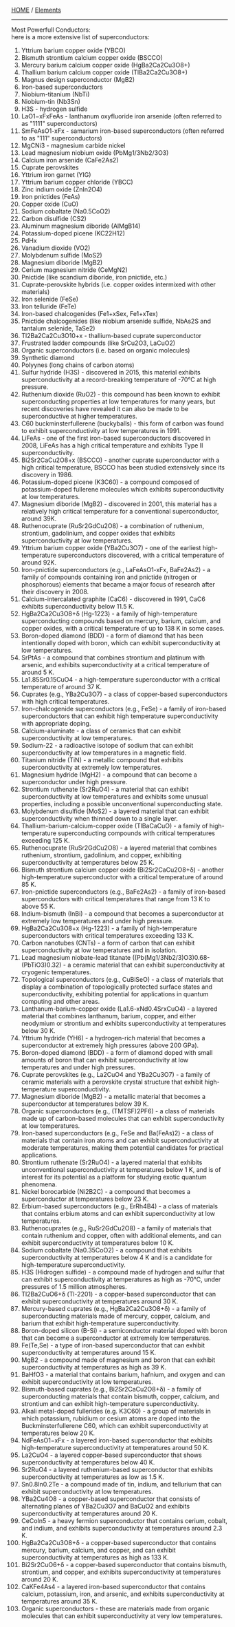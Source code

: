 [HOME](/README.md) / [Elements](/assets/docs/earth/elements/readme.md)

-------------------

Most Powerfull Conductors:  
here is a more extensive list of superconductors:

1. Yttrium barium copper oxide (YBCO)
2. Bismuth strontium calcium copper oxide (BSCCO)
3. Mercury barium calcium copper oxide (HgBa2Ca2Cu3O8+)
4. Thallium barium calcium copper oxide (TlBa2Ca2Cu3O8+)
5. Magnus design superconductor (MgB2)
6. Iron-based superconductors
7. Niobium-titanium (NbTi)
8. Niobium-tin (Nb3Sn)
9. H3S - hydrogen sulfide
10. LaO1−xFxFeAs - lanthanum oxyfluoride iron arsenide (often referred to as "1111" superconductors)
11. SmFeAsO1-xFx - samarium iron-based superconductors (often referred to as "111" superconductors)
12. MgCNi3 - magnesium carbide nickel
13. Lead magnesium niobium oxide (PbMg1/3Nb2/3O3)
14. Calcium iron arsenide (CaFe2As2)
15. Cuprate perovskites
16. Yttrium iron garnet (YIG)
17. Yttrium barium copper chloride (YBCC)
18. Zinc indium oxide (ZnIn2O4)
19. Iron pnictides (FeAs)
20. Copper oxide (CuO)
21. Sodium cobaltate (Na0.5CoO2)
22. Carbon disulfide (CS2)
23. Aluminum magnesium diboride (AlMgB14)
24. Potassium-doped picene (KC22H12)
25. PdHx
26. Vanadium dioxide (VO2)
27. Molybdenum sulfide (MoS2)
28. Magnesium diboride (MgB2)
29. Cerium magnesium nitride (CeMgN2)
30. Pnictide (like scandium diboride, iron pnictide, etc.)
31. Cuprate-perovskite hybrids (i.e. copper oxides intermixed with other materials)
32. Iron selenide (FeSe)
33. Iron telluride (FeTe)
34. Iron-based chalcogenides (Fe1+xSex, Fe1+xTex)
35. Pnictide chalcogenides (like niobium arsenide sulfide, NbAs2S and tantalum selenide, TaSe2)
36. Tl2Ba2Ca2Cu3O10+x - thallium-based cuprate superconductor
37. Frustrated ladder compounds (like SrCu2O3, LaCuO2)
38. Organic superconductors (i.e. based on organic molecules)
39. Synthetic diamond
40. Polyynes (long chains of carbon atoms)
41. Sulfur hydride (H3S) - discovered in 2015, this material exhibits superconductivity at a record-breaking temperature of -70°C at high pressure.
42. Ruthenium dioxide (RuO2) - this compound has been known to exhibit superconducting properties at low temperatures for many years, but recent discoveries have revealed it can also be made to be superconductive at higher temperatures.
43. C60 buckminsterfullerene (buckyballs) - this form of carbon was found to exhibit superconductivity at low temperatures in 1991.
44. LiFeAs - one of the first iron-based superconductors discovered in 2008, LiFeAs has a high critical temperature and exhibits Type II superconductivity.
45. Bi2Sr2CaCu2O8+x (BSCCO) - another cuprate superconductor with a high critical temperature, BSCCO has been studied extensively since its discovery in 1986.
46. Potassium-doped picene (K3C60) - a compound composed of potassium-doped fullerene molecules which exhibits superconductivity at low temperatures.
47. Magnesium diboride (MgB2) - discovered in 2001, this material has a relatively high critical temperature for a conventional superconductor, around 39K.
48. Ruthenocuprate (RuSr2GdCu2O8) - a combination of ruthenium, strontium, gadolinium, and copper oxides that exhibits superconductivity at low temperatures.
49. Yttrium barium copper oxide (YBa2Cu3O7) - one of the earliest high-temperature superconductors discovered, with a critical temperature of around 92K.
50. Iron-pnictide superconductors (e.g., LaFeAsO1-xFx, BaFe2As2) - a family of compounds containing iron and pnictide (nitrogen or phosphorous) elements that became a major focus of research after their discovery in 2008.
51. Calcium-intercalated graphite (CaC6) - discovered in 1991, CaC6 exhibits superconductivity below 11.5 K.
52. HgBa2Ca2Cu3O8+δ (Hg-1223) - a family of high-temperature superconducting compounds based on mercury, barium, calcium, and copper oxides, with a critical temperature of up to 138 K in some cases.
53. Boron-doped diamond (BDD) - a form of diamond that has been intentionally doped with boron, which can exhibit superconductivity at low temperatures.
54. SrPtAs - a compound that combines strontium and platinum with arsenic, and exhibits superconductivity at a critical temperature of around 5 K.
56. La1.85Sr0.15CuO4 - a high-temperature superconductor with a critical temperature of around 37 K.
57. Cuprates (e.g., YBa2Cu3O7) - a class of copper-based superconductors with high critical temperatures.
58. Iron-chalcogenide superconductors (e.g., FeSe) - a family of iron-based superconductors that can exhibit high temperature superconductivity with appropriate doping.
59. Calcium-aluminate - a class of ceramics that can exhibit superconductivity at low temperatures.
60. Sodium-22 - a radioactive isotope of sodium that can exhibit superconductivity at low temperatures in a magnetic field.
61. Titanium nitride (TiN) - a metallic compound that exhibits superconductivity at extremely low temperatures.
62. Magnesium hydride (MgH2) - a compound that can become a superconductor under high pressure.
63. Strontium ruthenate (Sr2RuO4) - a material that can exhibit superconductivity at low temperatures and exhibits some unusual properties, including a possible unconventional superconducting state.
64. Molybdenum disulfide (MoS2) - a layered material that can exhibit superconductivity when thinned down to a single layer.
65. Thallium-barium-calcium-copper oxide (TlBaCaCuO) - a family of high-temperature superconducting compounds with critical temperatures exceeding 125 K.
66. Ruthenocuprate (RuSr2GdCu2O8) - a layered material that combines ruthenium, strontium, gadolinium, and copper, exhibiting superconductivity at temperatures below 25 K.
67. Bismuth strontium calcium copper oxide (Bi2Sr2CaCu2O8+δ) - another high-temperature superconductor with a critical temperature of around 85 K.
68. Iron-pnictide superconductors (e.g., BaFe2As2) - a family of iron-based superconductors with critical temperatures that range from 13 K to above 55 K.
69. Indium-bismuth (InBi) - a compound that becomes a superconductor at extremely low temperatures and under high pressure.
70. HgBa2Ca2Cu3O8+x (Hg-1223) - a family of high-temperature superconductors with critical temperatures exceeding 133 K.
71. Carbon nanotubes (CNTs) - a form of carbon that can exhibit superconductivity at low temperatures and in isolation.
72. Lead magnesium niobate-lead titanate ((Pb(Mg1/3Nb2/3)O3)0.68-(PbTiO3)0.32) - a ceramic material that can exhibit superconductivity at cryogenic temperatures.
73. Topological superconductors (e.g., CuBiSeO) - a class of materials that display a combination of topologically protected surface states and superconductivity, exhibiting potential for applications in quantum computing and other areas.
74. Lanthanum-barium-copper oxide (La1.6-xNd0.4SrxCuO4) - a layered material that combines lanthanum, barium, copper, and either neodymium or strontium and exhibits superconductivity at temperatures below 30 K.
75. Yttrium hydride (YH6) - a hydrogen-rich material that becomes a superconductor at extremely high pressures (above 200 GPa).
76. Boron-doped diamond (BDD) - a form of diamond doped with small amounts of boron that can exhibit superconductivity at low temperatures and under high pressures.
77. Cuprate perovskites (e.g., La2CuO4 and YBa2Cu3O7) - a family of ceramic materials with a perovskite crystal structure that exhibit high-temperature superconductivity.
78. Magnesium diboride (MgB2) - a metallic material that becomes a superconductor at temperatures below 39 K.
79. Organic superconductors (e.g., (TMTSF)2PF6) - a class of materials made up of carbon-based molecules that can exhibit superconductivity at low temperatures.
80. Iron-based superconductors (e.g., FeSe and Ba(FeAs)2) - a class of materials that contain iron atoms and can exhibit superconductivity at moderate temperatures, making them potential candidates for practical applications.
81. Strontium ruthenate (Sr2RuO4) - a layered material that exhibits unconventional superconductivity at temperatures below 1 K, and is of interest for its potential as a platform for studying exotic quantum phenomena.
82. Nickel borocarbide (Ni2B2C) - a compound that becomes a superconductor at temperatures below 23 K.
83. Erbium-based superconductors (e.g., ErRh4B4) - a class of materials that contains erbium atoms and can exhibit superconductivity at low temperatures.
84. Ruthenocuprates (e.g., RuSr2GdCu2O8) - a family of materials that contain ruthenium and copper, often with additional elements, and can exhibit superconductivity at temperatures below 10 K.
85. Sodium cobaltate (Na0.35CoO2) - a compound that exhibits superconductivity at temperatures below 4 K and is a candidate for high-temperature superconductivity.
86. H3S (Hidrogen sulfide) - a compound made of hydrogen and sulfur that can exhibit superconductivity at temperatures as high as -70°C, under pressures of 1.5 million atmospheres.
87. Tl2Ba2CuO6+δ (Tl-2201) - a copper-based superconductor that can exhibit superconductivity at temperatures around 30 K.
88. Mercury-based cuprates (e.g., HgBa2Ca2Cu3O8+δ) - a family of superconducting materials made of mercury, copper, calcium, and barium that exhibit high-temperature superconductivity.
89. Boron-doped silicon (B-Si) - a semiconductor material doped with boron that can become a superconductor at extremely low temperatures.
90. Fe(Te,Se) - a type of iron-based superconductor that can exhibit superconductivity at temperatures around 15 K.
91. MgB2 - a compound made of magnesium and boron that can exhibit superconductivity at temperatures as high as 39 K.
92. BaHfO3 - a material that contains barium, hafnium, and oxygen and can exhibit superconductivity at low temperatures.
93. Bismuth-based cuprates (e.g., Bi2Sr2CaCu2O8+δ) - a family of superconducting materials that contain bismuth, copper, calcium, and strontium and can exhibit high-temperature superconductivity.
94. Alkali metal-doped fullerides (e.g. K3C60) - a group of materials in which potassium, rubidium or cesium atoms are doped into the Buckminsterfullerene C60, which can exhibit superconductivity at temperatures below 20 K.
95. NdFeAsO1−xFx - a layered iron-based superconductor that exhibits high-temperature superconductivity at temperatures around 50 K.
96. La2CuO4 - a layered copper-based superconductor that shows superconductivity at temperatures below 40 K.
97. Sr2RuO4 - a layered ruthenium-based superconductor that exhibits superconductivity at temperatures as low as 1.5 K.
98. Sn0.8In0.2Te - a compound made of tin, indium, and tellurium that can exhibit superconductivity at low temperatures.
99. YBa2Cu4O8 - a copper-based superconductor that consists of alternating planes of YBa2Cu3O7 and BaCuO2 and exhibits superconductivity at temperatures around 20 K.
100. CeCoIn5 - a heavy fermion superconductor that contains cerium, cobalt, and indium, and exhibits superconductivity at temperatures around 2.3 K.
101. HgBa2Ca2Cu3O8+δ - a copper-based superconductor that contains mercury, barium, calcium, and copper, and can exhibit superconductivity at temperatures as high as 133 K.
102. Bi2Sr2CuO6+δ - a copper-based superconductor that contains bismuth, strontium, and copper, and exhibits superconductivity at temperatures around 20 K.
103. CaKFe4As4 - a layered iron-based superconductor that contains calcium, potassium, iron, and arsenic, and exhibits superconductivity at temperatures around 35 K.
104. Organic superconductors - these are materials made from organic molecules that can exhibit superconductivity at very low temperatures.
